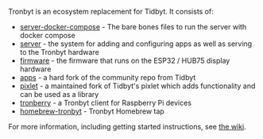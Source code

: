 Tronbyt is an ecosystem replacement for Tidbyt. It consists of:
* [server-docker-compose](https://github.com/tronbyt/server-docker-compose) - The bare bones files to run the server with docker compose
* [server](https://github.com/tronbyt/server) - the system for adding and configuring apps as well as serving to the Tronbyt hardware
* [firmware](https://github.com/tronbyt/firmware-esp32) - the firmware that runs on the ESP32 / HUB75 display hardware
* [apps](https://github.com/tronbyt/apps) - a hard fork of the community repo from Tidbyt
* [pixlet](https://github.com/tronbyt/pixlet) - a maintained fork of Tidbyt's pixlet which adds functionality and can be used as a library
* [tronberry](https://github.com/tronbyt/tronberry) - a Tronbyt client for Raspberry Pi devices
* [homebrew-tronbyt](https://github.com/tronbyt/homebrew-tronbyt) - Tronbyt Homebrew tap

For more information, including getting started instructions, see [the wiki](https://github.com/tronbyt/server/wiki).
